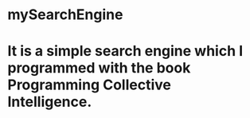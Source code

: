 # mySearchEngine
# It is a simple search engine which I programmed with the book Programming Collective Intelligence.

